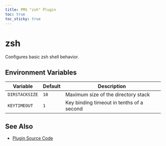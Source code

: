 ```yaml
---
title: PMS "zsh" Plugin
toc: true
toc_sticky: true
---
```


# zsh

Configures basic zsh shell behavior.

## Environment Variables

| Variable       | Default | Description                                   |
| -------------- | ------- | --------------------------------------------- |
| `DIRSTACKSIZE` | `10`    | Maximum size of the directory stack           |
| `KEYTIMEOUT`   | `1`     | Key binding timeout in tenths of a second     |

## See Also

* [Plugin Source Code](https://github.com/JoshuaEstes/pms/tree/main/plugins/zsh)
